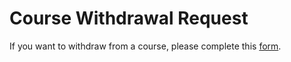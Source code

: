 # Course Withdrawal Request

If you want to withdraw from a course, please complete this [form](https://docs.google.com/forms/d/e/1FAIpQLScfOb2GXy34IGumx6LbEodFyeJXNGB9IR-tSG0ESM4uBjXGAw/viewform).


